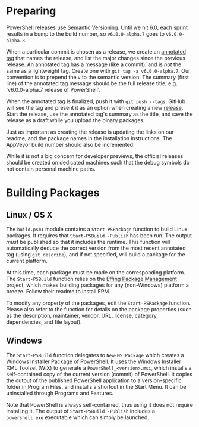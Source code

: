 Preparing
=========

PowerShell releases use [Semantic Versioning][semver]. 
Until we hit 6.0, each sprint results in a bump to the build number,
so `v6.0.0-alpha.7` goes to `v6.0.0-alpha.8`.

When a particular commit is chosen as a release,
we create an [annotated tag][tag] that names the release,
and list the major changes since the previous release. 
An annotated tag has a message (like a commit),
and is *not* the same as a lightweight tag.
Create one with `git tag -a v6.0.0-alpha.7`.
Our convention is to prepend the `v` to the semantic version. 
The summary (first line) of the annotated tag message should be the full release title, 
e.g. 'v6.0.0-alpha.7 release of PowerShell'.

When the annotated tag is finalized, push it with `git push --tags`. 
GitHub will see the tag and present it as an option when creating a new [release][]. 
Start the release, use the annotated tag's summary as the title, 
and save the release as a draft while you upload the binary packages.

Just as important as creating the release is updating the links on our readme,
and the package names in the installation instructions.
The AppVeyor build number should also be incremented.

While it is not a big concern for developer previews,
the official releases should be created on dedicated machines
such that the debug symbols do not contain personal machine paths.

[semver]: http://semver.org/
[tag]: https://git-scm.com/book/en/v2/Git-Basics-Tagging
[release]: https://help.github.com/articles/creating-releases/

Building Packages
=================

Linux / OS X
------------

The `build.psm1` module contains a `Start-PSPackage` function to build Linux packages. 
It requires that `Start-PSBuild -Publish` has been run. 
The output *must* be published so that it includes the runtime. 
This function will automatically deduce the correct version from the most recent annotated tag (using `git describe`), 
and if not specified, will build a package for the current platform.

At this time, each package must be made on the corresponding platform.
The `Start-PSBuild` function relies on the [Effing Package Management][fpm] project,
which makes building packages for any (non-Windows) platform a breeze.
Follow their readme to install FPM.

To modify any property of the packages, edit the `Start-PSPackage` function.
Please also refer to the function for details on the package properties (such as the description, 
maintainer, vendor, URL, license, category, dependencies, and file layout).

[fpm]: https://github.com/jordansissel/fpm

Windows
-------

The `Start-PSBuild` function delegates to `New-MSIPackage` which creates a Windows Installer Package of PowerShell. 
It uses the Windows Installer XML Toolset (WiX) to generate a `PowerShell_<version>.msi`, 
which installs a self-contained copy of the current version (commit) of PowerShell. 
It copies the output of the published PowerShell application to a version-specific folder in Program Files, 
and installs a shortcut in the Start Menu. 
It can be uninstalled through Programs and Features.

Note that PowerShell is always self-contained, thus using it does not require installing it. 
The output of `Start-PSBuild -Publish` includes a `powershell.exe` executable which can simply be launched.
